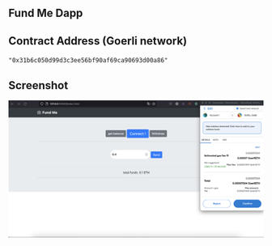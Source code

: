 ## Fund Me Dapp

## Contract Address (Goerli network)
```
"0x31b6c050d99d3c3ee56bf90af69ca90693d00a86"

```

## Screenshot

![dapp](https://github.com/vwedesam/Fund-me-dapp/blob/main/assets/Screenshot%202022-11-06%20at%2010.44.24%20PM.png)
